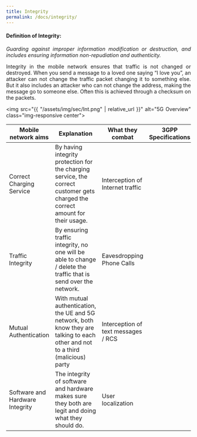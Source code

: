```yaml
---
title: Integrity
permalink: /docs/integrity/
---
```

<style>body {text-align: justify}</style>

#### Definition of Integrity:
*Guarding against improper information modification or destruction, and includes ensuring information non-repudiation and authenticity.*

Integrity in the mobile network ensures that traffic is not changed or destroyed. When you send a message to a loved one saying “I love you”, an attacker can not change the traffic packet changing it to something else. But it also includes an attacker who can not change the address, making the message go to someone else. Often this is achieved through a checksum on the packets.

<img src="{{ "/assets/img/sec/Int.png" | relative_url }}" alt="5G Overview" class="img-responsive center">

| Mobile network aims              | Explanation | What they combat          | 3GPP Specifications |
| -------------                    | ----------- |-------------              | --------- |
| Correct Charging Service         | By having integrity protection for the charging service, the correct customer gets charged the correct amount for their usage. | Interception of Internet traffic | |
| Traffic Integrity                | By ensuring traffic integrity, no one will be able to change  / delete the traffic that is send over the network. | Eavesdropping Phone Calls | |
| Mutual Authentication            | With mutual authentication, the UE and 5G network, both know they are talking to each other and not to a third (malicious) party| Interception of text messages / RCS | |
| Software and Hardware Integrity  | The integrity of software and hardware makes sure they both are legit and doing what they should do. | User localization | |


